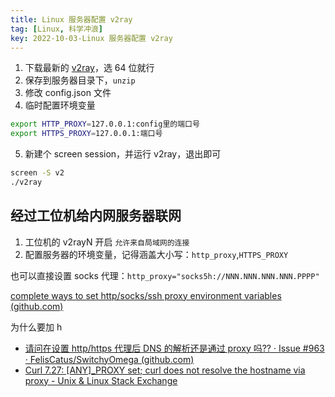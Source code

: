 ```yaml
---
title: Linux 服务器配置 v2ray
tag: [Linux, 科学冲浪]
key: 2022-10-03-Linux 服务器配置 v2ray
---
```


1. 下载最新的 [v2ray](https%3A%2F%2Fgithub.com%2Fv2fly%2Fv2ray-core%2Freleases)，选 64 位就行
2. 保存到服务器目录下，`unzip`
3. 修改 config.json 文件
4. 临时配置环境变量

```bash
export HTTP_PROXY=127.0.0.1:config里的端口号
export HTTPS_PROXY=127.0.0.1:端口号
```

5. 新建个 screen session，并运行 v2ray，退出即可

```bash
screen -S v2
./v2ray
```

## 经过工位机给内网服务器联网

1. 工位机的 v2rayN 开启 `允许来自局域网的连接`
2. 配置服务器的环境变量，记得涵盖大小写：`http_proxy`,`HTTPS_PROXY`

也可以直接设置 socks 代理：`http_proxy="socks5h://NNN.NNN.NNN.NNN.PPPP"`

[complete ways to set http/socks/ssh proxy environment variables (github.com)](https://gist.github.com/yougg/5d2b3353fc5e197a0917aae0b3287d64)

为什么要加 h

- [请问在设置 http/https 代理后 DNS 的解析还是通过 proxy 吗?? · Issue #963 · FelisCatus/SwitchyOmega (github.com)](https://github.com/FelisCatus/SwitchyOmega/issues/963)
- [Curl 7.27: [ANY]_PROXY set; curl does not resolve the hostname via proxy - Unix & Linux Stack Exchange](https://unix.stackexchange.com/questions/175888/curl-7-27-any-proxy-set-curl-does-not-resolve-the-hostname-via-proxy)
